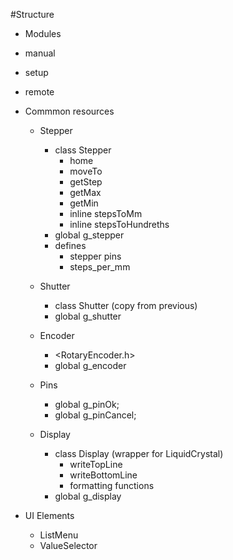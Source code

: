 #Structure
*  Modules
  * manual
  * setup
  * remote

* Commmon resources
  
  * Stepper
    * class Stepper
      * home
      * moveTo
      * getStep
      * getMax
      * getMin
      * inline stepsToMm
      * inline stepsToHundreths
    * global g_stepper
    * defines
      * stepper pins
      * steps_per_mm

  * Shutter
    * class Shutter
        (copy from previous)
    * global g_shutter

  * Encoder
    * <RotaryEncoder.h>
    * global g_encoder
  
  * Pins
    * global g_pinOk;
    * global g_pinCancel;
  
  * Display
    * class Display (wrapper for LiquidCrystal)
      * writeTopLine
      * writeBottomLine
      * formatting functions
    * global g_display

* UI Elements
   * ListMenu
   * ValueSelector
